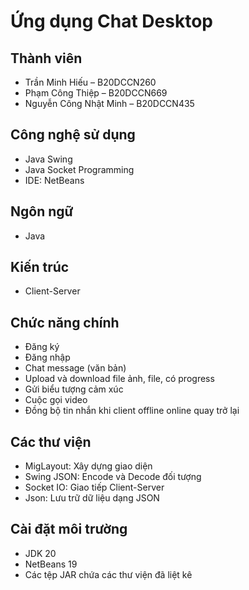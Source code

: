 # Ứng dụng Chat Desktop

## Thành viên
- Trần Minh Hiếu – B20DCCN260
- Phạm Công Thiệp – B20DCCN669
- Nguyễn Công Nhật Minh – B20DCCN435

## Công nghệ sử dụng
- Java Swing
- Java Socket Programming
- IDE: NetBeans

## Ngôn ngữ
- Java

## Kiến trúc
- Client-Server

## Chức năng chính
- Đăng ký
- Đăng nhập
- Chat message (văn bản)
- Upload và download file ảnh, file, có progress
- Gửi biểu tượng cảm xúc
- Cuộc gọi video
- Đồng bộ tin nhắn khi client offline online quay trở lại

## Các thư viện
- MigLayout: Xây dựng giao diện
- Swing JSON: Encode và Decode đối tượng
- Socket IO: Giao tiếp Client-Server
- Json: Lưu trữ dữ liệu dạng JSON

## Cài đặt môi trường
- JDK 20
- NetBeans 19
- Các tệp JAR chứa các thư viện đã liệt kê
